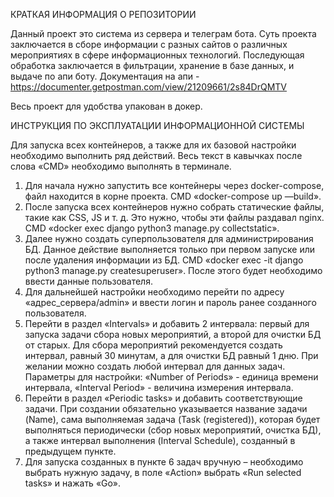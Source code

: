 КРАТКАЯ ИНФОРМАЦИЯ О РЕПОЗИТОРИИ  
  
   Данный проект это система из сервера и телеграм бота. Суть проекта заключается в сборе информации с разных сайтов о различных мероприятиях в сфере информационных технологий. Последующая обработка заключается в фильтрации, хранение в базе данных, и выдаче по апи боту. 
Документация на апи - https://documenter.getpostman.com/view/21209661/2s84DrQMTV
 
 Весь проект для удобства упакован в докер. 





ИНСТРУКЦИЯ ПО ЭКСПЛУАТАЦИИ ИНФОРМАЦИОННОЙ СИСТЕМЫ

Для запуска всех контейнеров, а также для их базовой настройки необходимо выполнить ряд действий. Весь текст в кавычках после слова «CMD» необходимо выполнять в терминале.
1.	Для начала нужно запустить все контейнеры через docker-compose, файл находится в корне проекта. CMD «docker-compose up —build».
2.	После запуска всех контейнеров нужно собрать статические файлы, такие как CSS, JS и т. д. Это нужно, чтобы эти файлы раздавал nginx. CMD «docker exec django python3 manage.py collectstatic».
3.	Далее нужно создать суперпользователя для администрирования БД. Данное действие выполняется только при первом запуске или после удаления информации из БД. CMD «docker exec -it django python3 manage.py createsuperuser». После этого будет необходимо ввести данные пользователя.
4.	Для дальнейшей настройки необходимо перейти по адресу «адрес_сервера/admin» и ввести логин и пароль ранее созданного пользователя. 
5.	Перейти в раздел «Intervals» и добавить 2 интервала: первый для запуска задачи сбора новых мероприятий, а второй для очистки БД от старых. Для сбора мероприятий рекомендуется создать интервал, равный 30 минутам, а для очистки БД равный 1 дню. При желании можно создать любой интервал для данных задач. Параметры для настройки: «Number of Periods» - единица времени интервала, «Interval Period» - величина измерения интервала.
6.	Перейти в раздел «Periodic tasks» и добавить соответствующие задачи. При создании обязательно указывается название задачи (Name), сама выполняемая задача (Task (registered)), которая будет выполняться периодически (сбор новых мероприятий, очистка БД), а также интервал выполнения (Interval Schedule), созданный в предыдущем пункте.
7.	Для запуска созданных в пункте 6 задач вручную – необходимо выбрать нужную задачу, в поле «Action» выбрать «Run selected tasks» и нажать «Go».
